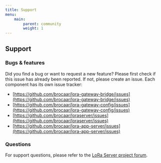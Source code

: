 ```yaml
---
title: Support
menu:
    main:
        parent: community
        weight: 1
---
```


## Support

### Bugs & features

Did you find a bug or want to request a new feature? Please first check if
this issue has already been reported. If not, please create an issue. Each
component has its own issue tracker:

* [https://github.com/brocaar/lora-gateway-bridge/issues](https://github.com/brocaar/lora-gateway-bridge/issues)
* [https://github.com/brocaar/lora-gateway-config/issues](https://github.com/brocaar/lora-gateway-config/issues)
* [https://github.com/brocaar/loraserver/issues](https://github.com/brocaar/loraserver/issues)
* [https://github.com/brocaar/lora-app-server/issues](https://github.com/brocaar/lora-app-server/issues)

### Questions

For support questions, please refer to the [LoRa Server project forum](https://forum.loraserver.io/).
